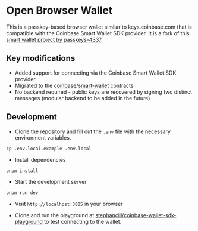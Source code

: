 # Open Browser Wallet

This is a passkey-based browser wallet similar to keys.coinbase.com that is compatible with the Coinbase Smart Wallet SDK provider. It is a fork of this [smart wallet project by passkeys-4337](https://github.com/passkeys-4337/smart-wallet).

## Key modifications

- Added support for connecting via the Coinbase Smart Wallet SDK provider
- Migrated to the [coinbase/smart-wallet](https://github.com/coinbase/smart-wallet) contracts
- No backend required - public keys are recovered by signing two distinct messages (modular backend to be added in the future)

## Development

- Clone the repository and fill out the `.env` file with the necessary environment variables.

```
cp .env.local.example .env.local
```

- Install dependencies

```
pnpm install
```

- Start the development server

```
pnpm run dev
```

- Visit `http://localhost:3005` in your browser

- Clone and run the playground at [stephancill/coinbase-wallet-sdk-playground](https://github.com/stephancill/coinbase-wallet-sdk-playground) to test connecting to the wallet.
